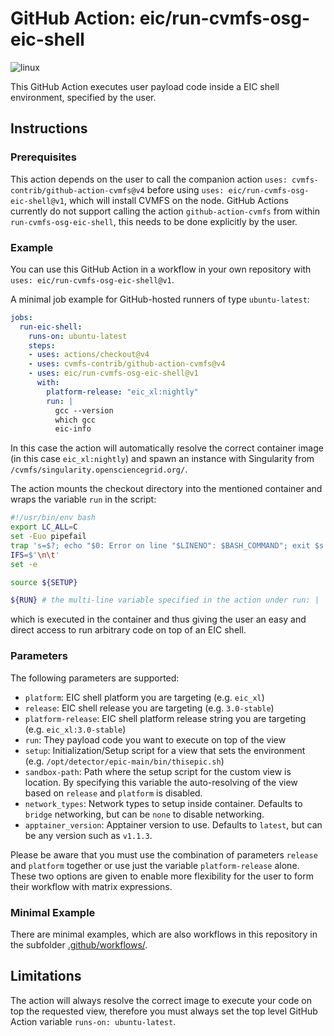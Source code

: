 # GitHub Action: eic/run-cvmfs-osg-eic-shell
![linux](https://github.com/eic/run-cvmfs-osg-eic-shell/workflows/linux/badge.svg)

This GitHub Action executes user payload code inside a EIC shell environment, specified by the user.

## Instructions

### Prerequisites
This action depends on the user to call the companion action `uses: cvmfs-contrib/github-action-cvmfs@v4` before using `uses: eic/run-cvmfs-osg-eic-shell@v1`, which will install CVMFS on the node. GitHub Actions currently do not support calling the action `github-action-cvmfs` from within `run-cvmfs-osg-eic-shell`, this needs to be done explicitly by the user.

### Example

You can use this GitHub Action in a workflow in your own repository with `uses: eic/run-cvmfs-osg-eic-shell@v1`.

A minimal job example for GitHub-hosted runners of type `ubuntu-latest`:
```yaml
jobs:
  run-eic-shell:
    runs-on: ubuntu-latest
    steps:
    - uses: actions/checkout@v4
    - uses: cvmfs-contrib/github-action-cvmfs@v4
    - uses: eic/run-cvmfs-osg-eic-shell@v1
      with:
        platform-release: "eic_xl:nightly"
        run: |
          gcc --version
          which gcc
          eic-info
```
In this case the action will automatically resolve the correct container image (in this case `eic_xl:nightly`) and spawn an instance with Singularity from `/cvmfs/singularity.opensciencegrid.org/`.

The action mounts the checkout directory into the mentioned container and wraps the variable `run` in the script:

```sh
#!/usr/bin/env bash
export LC_ALL=C
set -Euo pipefail
trap 's=$?; echo "$0: Error on line "$LINENO": $BASH_COMMAND"; exit $s' ERR
IFS=$'\n\t'
set -e

source ${SETUP}

${RUN} # the multi-line variable specified in the action under run: |
```

which is executed in the container and thus giving the user an easy and direct access to run arbitrary code on top of an EIC shell.


### Parameters
The following parameters are supported:
 - `platform`: EIC shell platform you are targeting (e.g. `eic_xl`)
 - `release`: EIC shell release you are targeting (e.g. `3.0-stable`)
 - `platform-release`: EIC shell platform release string you are targeting (e.g. `eic_xl:3.0-stable`)
 - `run`: They payload code you want to execute on top of the view
 - `setup`: Initialization/Setup script for a view that sets the environment (e.g. `/opt/detector/epic-main/bin/thisepic.sh`)
 - `sandbox-path`: Path where the setup script for the custom view is location. By specifying this variable the auto-resolving of the view based on `release` and `platform` is disabled.
 - `network_types`: Network types to setup inside container. Defaults to `bridge` networking, but can be `none` to disable networking.
 - `apptainer_version`: Apptainer version to use. Defaults to `latest`, but can be any version such as `v1.1.3`.

Please be aware that you must use the combination of parameters `release` and `platform` together or use just the variable `platform-release` alone. These two options are given to enable more flexibility for the user to form their workflow with matrix expressions.

### Minimal Example

There are minimal examples, which are also workflows in this repository in the subfolder [.github/workflows/](https://github.com/eic/run-cvmfs-osg-eic-shell/tree/main/.github/workflows).

## Limitations

The action will always resolve the correct image to execute your code on top the requested view, therefore you must always set the top level GitHub Action variable `runs-on: ubuntu-latest`.
